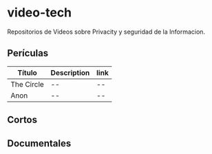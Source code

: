 # video-tech
Repositorios de Videos sobre Privacity y seguridad de la Informacion.

## Perículas
|Título|Description|link|
|------|-----------|----|
|The Circle| -- | --|
|Anon | --| --|

## Cortos
## Documentales
